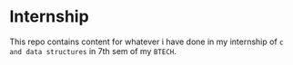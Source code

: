 # Internship
This repo contains content for whatever i have done in my internship of `c and data structures` in 7th sem of my `BTECH`.